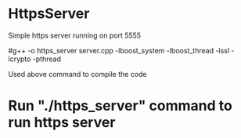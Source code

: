 # HttpsServer
Simple https server running on port 5555

#g++ -o https_server server.cpp -lboost_system -lboost_thread -lssl -lcrypto -pthread 

Used above command to compile the code

# Run "./https_server" command to run https server

